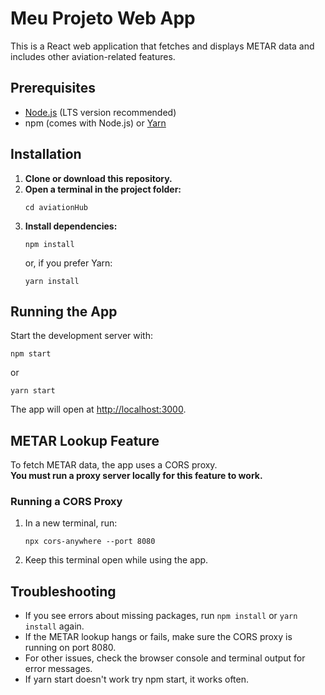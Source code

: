 # Meu Projeto Web App

This is a React web application that fetches and displays METAR data and includes other aviation-related features.

## Prerequisites

- [Node.js](https://nodejs.org/) (LTS version recommended)
- npm (comes with Node.js) or [Yarn](https://yarnpkg.com/)

## Installation

1. **Clone or download this repository.**
2. **Open a terminal in the project folder:**
   ```
   cd aviationHub
   ```
3. **Install dependencies:**
   ```
   npm install
   ```
   or, if you prefer Yarn:
   ```
   yarn install
   ```

## Running the App

Start the development server with:

```
npm start
```
or
```
yarn start
```

The app will open at [http://localhost:3000](http://localhost:3000).

## METAR Lookup Feature

To fetch METAR data, the app uses a CORS proxy.  
**You must run a proxy server locally for this feature to work.**

### Running a CORS Proxy

1. In a new terminal, run:
   ```
   npx cors-anywhere --port 8080
   ```
2. Keep this terminal open while using the app.

## Troubleshooting

- If you see errors about missing packages, run `npm install` or `yarn install` again.
- If the METAR lookup hangs or fails, make sure the CORS proxy is running on port 8080.
- For other issues, check the browser console and terminal output for error messages.
- If yarn start doesn't work try npm start, it works often.

